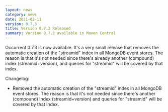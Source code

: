 ```yaml
---
layout: news
category: news
date: 2021-02-11
version: 0.7.3
title: Version 0.7.3 Released 
summary: Version 0.7.3 available in Maven Central 
---
```


Occurrent 0.7.3 is now available. It's a very small release that removes the automatic creation of the "streamid" index in all MongoDB event stores.
The reason is that it's not needed since there's already another (compound) index (streamid+version), and queries for "streamid" will be covered by that index. 

Changelog:

* Removed the automatic creation of the "streamid" index in all MongoDB event stores. The reason is that it's not needed since there's another (compound) index (streamid+version) and 
  queries for "streamid" will be covered by that index.
